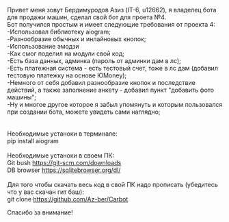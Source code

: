 Привет меня зовут Бердимуродов Азиз (IT-6, u12662), я владелец бота для продажи машин, сделал свой бот для проета №4.<br>
Бот получился простым и имеет следующие требования от проекта 4:<br>
-Использовал библиотеку aiogram;<br>
-Разнообразие обычных и инлайновых кнопок;<br>
-Использование эмодзи<br>
-Как смог поделил на модули свой код;<br>
-Есть база данных, админка (пароль от админки дам в лс);<br>
-Есть платежная система - есть тестовый счет, тоже в лс дам (добавил тестовую платежку на основе ЮMoney);<br>
-Немного от себя добавил разнообразие кнопок и последствие действий, а также заполнение анкету - добавил пункт "добавить фото машины";<br>
-Ну и многое другое которое я забыл упомянуть и которым пользовался при создании бота, можете увидеть сами наглядно;<br>
<br>
<br>
Необходимые устаноки в терминале:<br>
pip install aiogram<br>
<br>
Необходимые устаноки в своем ПК:<br>
Git bush https://git-scm.com/downloads<br>
DB browser https://sqlitebrowser.org/dl/<br>
<br>
Для того чтобы скачать весь код в свой ПК надо прописать (убедитесь что у вас скачан гит баш):<br>
git clone https://github.com/Az-ber/Carbot

Спасибо за внимание!
